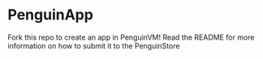 # PenguinApp
Fork this repo to create an app in PenguinVM! Read the README for more information on how to submit it to the PenguinStore
